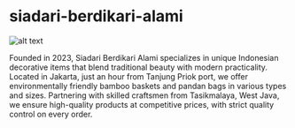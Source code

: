 # siadari-berdikari-alami

![alt text](http://url/to/img.png](https://cdn.discordapp.com/attachments/1266959861686730924/1267061906653577297/image.png?ex=66aab69b&is=66a9651b&hm=f74a9c2b8abdb05f7cf035529865eeb0fbdc0a8360a991dceea0c58e672fa776&))

Founded in 2023, Siadari Berdikari Alami specializes in unique Indonesian decorative items that blend traditional beauty with modern practicality. Located in Jakarta, just an hour from Tanjung Priok port, we offer environmentally friendly bamboo baskets and pandan bags in various types and sizes. Partnering with skilled craftsmen from Tasikmalaya, West Java, we ensure high-quality products at competitive prices, with strict quality control on every order.


